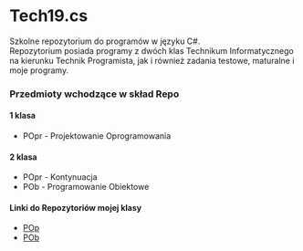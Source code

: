 # Tech19.cs
Szkolne repozytorium do programów w języku C#. <br>
Repozytorium posiada programy z dwóch klas Technikum Informatycznego na kierunku Technik Programista, jak i również zadania testowe, maturalne i moje programy.

### Przedmioty wchodzące w skład Repo
#### 1 klasa
- POpr - Projektowanie Oprogramowania
#### 2 klasa
- POpr - Kontynuacja
- POb - Programowanie Obiektowe

#### Linki do Repozytoriów mojej klasy
- <a href="https://github.com/PanInf/1Eg2TechCsharp">POp</a>
- <a href="https://github.com/szyper/t19">POb</a>
